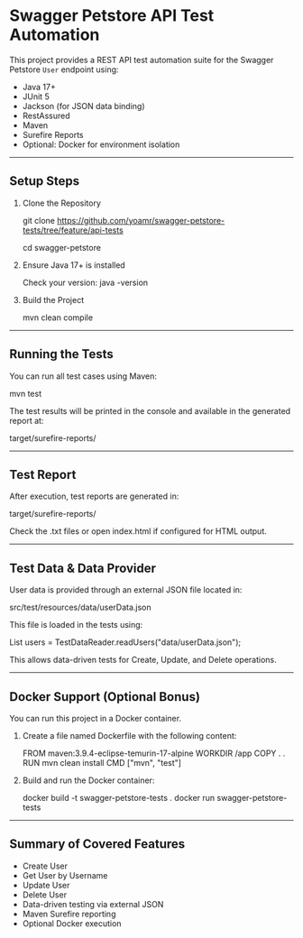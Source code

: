 Swagger Petstore API Test Automation
=====================================

This project provides a REST API test automation suite for the Swagger Petstore `User` endpoint using:

- Java 17+
- JUnit 5
- Jackson (for JSON data binding)
- RestAssured
- Maven
- Surefire Reports
- Optional: Docker for environment isolation

-----------------------------------------------------
Setup Steps
-----------------------------------------------------

1. Clone the Repository

   git clone https://github.com/yoamr/swagger-petstore-tests/tree/feature/api-tests

   cd swagger-petstore

2. Ensure Java 17+ is installed

   Check your version:
   java -version

3. Build the Project

   mvn clean compile

-----------------------------------------------------
Running the Tests
-----------------------------------------------------

You can run all test cases using Maven:

   mvn test

The test results will be printed in the console and available in the generated report at:

   target/surefire-reports/

-----------------------------------------------------
Test Report
-----------------------------------------------------

After execution, test reports are generated in:

   target/surefire-reports/

Check the .txt files or open index.html if configured for HTML output.

-----------------------------------------------------
Test Data & Data Provider
-----------------------------------------------------

User data is provided through an external JSON file located in:

   src/test/resources/data/userData.json

This file is loaded in the tests using:

   List<User> users = TestDataReader.readUsers("data/userData.json");

This allows data-driven tests for Create, Update, and Delete operations.

-----------------------------------------------------
Docker Support (Optional Bonus)
-----------------------------------------------------

You can run this project in a Docker container.

1. Create a file named Dockerfile with the following content:

   FROM maven:3.9.4-eclipse-temurin-17-alpine
   WORKDIR /app
   COPY . .
   RUN mvn clean install
   CMD ["mvn", "test"]

2. Build and run the Docker container:

   docker build -t swagger-petstore-tests .
   docker run swagger-petstore-tests

-----------------------------------------------------
Summary of Covered Features
-----------------------------------------------------

- Create User
- Get User by Username
- Update User
- Delete User
- Data-driven testing via external JSON
- Maven Surefire reporting
- Optional Docker execution
